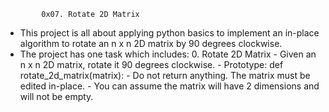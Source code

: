             0x07. Rotate 2D Matrix

-   This project is all about applying python basics to implement an in-place algorithm to rotate an n x n 2D matrix by 90 degrees clockwise.
-   The project has one task which includes: 0. Rotate 2D Matrix - Given an n x n 2D matrix, rotate it 90 degrees clockwise. - Prototype: def rotate_2d_matrix(matrix): - Do not return anything. The matrix must be edited in-place. - You can assume the matrix will have 2 dimensions and will not be empty.
